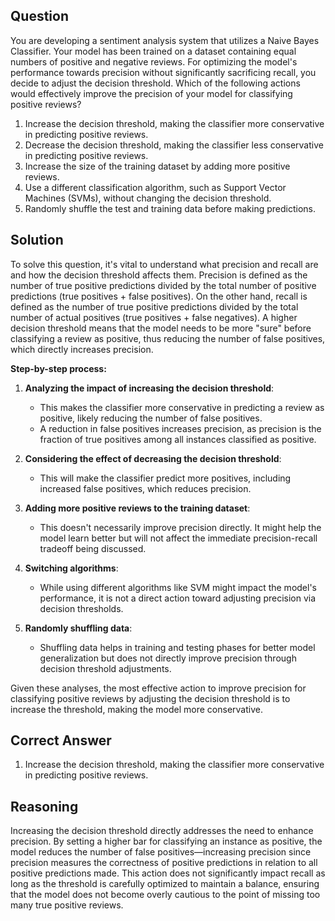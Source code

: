 ## Question
You are developing a sentiment analysis system that utilizes a Naive Bayes Classifier. Your model has been trained on a dataset containing equal numbers of positive and negative reviews. For optimizing the model's performance towards precision without significantly sacrificing recall, you decide to adjust the decision threshold. Which of the following actions would effectively improve the precision of your model for classifying positive reviews?

1. Increase the decision threshold, making the classifier more conservative in predicting positive reviews.
2. Decrease the decision threshold, making the classifier less conservative in predicting positive reviews.
3. Increase the size of the training dataset by adding more positive reviews.
4. Use a different classification algorithm, such as Support Vector Machines (SVMs), without changing the decision threshold.
5. Randomly shuffle the test and training data before making predictions.

## Solution
To solve this question, it's vital to understand what precision and recall are and how the decision threshold affects them. Precision is defined as the number of true positive predictions divided by the total number of positive predictions (true positives + false positives). On the other hand, recall is defined as the number of true positive predictions divided by the total number of actual positives (true positives + false negatives). A higher decision threshold means that the model needs to be more "sure" before classifying a review as positive, thus reducing the number of false positives, which directly increases precision.

**Step-by-step process:**

1. **Analyzing the impact of increasing the decision threshold**:
   - This makes the classifier more conservative in predicting a review as positive, likely reducing the number of false positives.
   - A reduction in false positives increases precision, as precision is the fraction of true positives among all instances classified as positive.

2. **Considering the effect of decreasing the decision threshold**:
   - This will make the classifier predict more positives, including increased false positives, which reduces precision.

3. **Adding more positive reviews to the training dataset**:
   - This doesn't necessarily improve precision directly. It might help the model learn better but will not affect the immediate precision-recall tradeoff being discussed.

4. **Switching algorithms**:
   - While using different algorithms like SVM might impact the model's performance, it is not a direct action toward adjusting precision via decision thresholds.

5. **Randomly shuffling data**:
   - Shuffling data helps in training and testing phases for better model generalization but does not directly improve precision through decision threshold adjustments.

Given these analyses, the most effective action to improve precision for classifying positive reviews by adjusting the decision threshold is to increase the threshold, making the model more conservative.

## Correct Answer
1. Increase the decision threshold, making the classifier more conservative in predicting positive reviews.

## Reasoning
Increasing the decision threshold directly addresses the need to enhance precision. By setting a higher bar for classifying an instance as positive, the model reduces the number of false positives—increasing precision since precision measures the correctness of positive predictions in relation to all positive predictions made. This action does not significantly impact recall as long as the threshold is carefully optimized to maintain a balance, ensuring that the model does not become overly cautious to the point of missing too many true positive reviews.